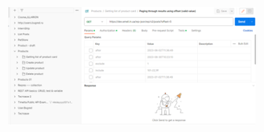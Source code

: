 ![Иллюстрация к проекту](https://github.com/NikUrs/NikolayUrsalov/blob/eaab2ad72bc3e4b6639d0bf1f515442d6cc2b4e4/img/Screenshot_5.png)
